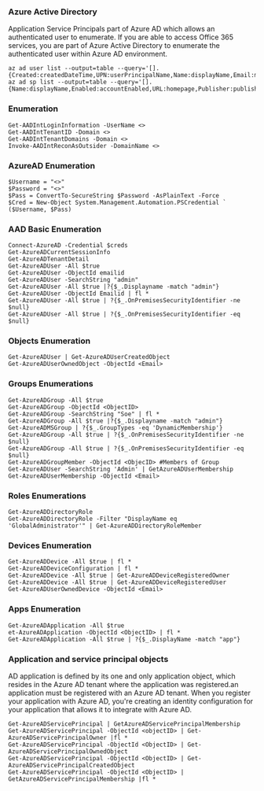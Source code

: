 ### Azure Active Directory
Application Service Principals part of Azure AD which allows an authenticated user to enumerate. If you are able to access Office 365 services, you are part of Azure Active Directory to enumerate the authenticated user within Azure AD environment. 

```
az ad user list --output=table --query='[].{Created:createdDateTime,UPN:userPrincipalName,Name:displayName,Email:mail,UserId:mailNickname,Enabled:accountEnabled}'
az ad sp list --output=table --query='[].{Name:displayName,Enabled:accountEnabled,URL:homepage,Publisher:publisherName,MetadataURL:samlMetadataUrl}'
```

### Enumeration
```
Get-AADIntLoginInformation -UserName <>
Get-AADIntTenantID -Domain <>
Get-AADIntTenantDomains -Domain <>
Invoke-AADIntReconAsOutsider -DomainName <>
```
### AzureAD Enumeration


```
$Username = "<>"
$Password = "<>"
$Pass = ConvertTo-SecureString $Password -AsPlainText -Force
$Cred = New-Object System.Management.Automation.PSCredential `
($Username, $Pass)
```
### AAD Basic Enumeration
```
Connect-AzureAD -Credential $creds
Get-AzureADCurrentSessionInfo
Get-AzureADTenantDetail
Get-AzureADUser -All $true
Get-AzureADUser -ObjectId emailid
Get-AzureADUser -SearchString "admin"
Get-AzureADUser -All $true |?{$_.Displayname -match "admin"}
Get-AzureADUser -ObjectId Emailid | fl *
Get-AzureADUser -All $true | ?{$_.OnPremisesSecurityIdentifier -ne $null}
Get-AzureADUser -All $true | ?{$_.OnPremisesSecurityIdentifier -eq $null}

```
### Objects Enumeration
```
Get-AzureADUser | Get-AzureADUserCreatedObject
Get-AzureADUserOwnedObject -ObjectId <Email>
```
### Groups Enumerations
```
Get-AzureADGroup -All $true
Get-AzureADGroup -ObjectId <ObjectID>
Get-AzureADGroup -SearchString "Soe" | fl *
Get-AzureADGroup -All $true |?{$_.Displayname -match "admin"}
Get-AzureADMSGroup | ?{$_.GroupTypes -eq 'DynamicMembership'}
Get-AzureADGroup -All $true | ?{$_.OnPremisesSecurityIdentifier -ne $null}
Get-AzureADGroup -All $true | ?{$_.OnPremisesSecurityIdentifier -eq $null}
Get-AzureADGroupMember -ObjectId <ObjecID> #Members of Group
Get-AzureADUser -SearchString 'Admin' | GetAzureADUserMembership
Get-AzureADUserMembership -ObjectId <Email>
```
### Roles Enumerations
```
Get-AzureADDirectoryRole
Get-AzureADDirectoryRole -Filter "DisplayName eq 'GlobalAdministrator'" | Get-AzureADDirectoryRoleMember
```
### Devices Enumeration
```
Get-AzureADDevice -All $true | fl *
Get-AzureADDeviceConfiguration | fl *
Get-AzureADDevice -All $true | Get-AzureADDeviceRegisteredOwner
Get-AzureADDevice -All $true | Get-AzureADDeviceRegisteredUser
Get-AzureADUserOwnedDevice -ObjectId <Email>
```
### Apps Enumeration
```
Get-AzureADApplication -All $true
et-AzureADApplication -ObjectId <ObjectID> | fl *
Get-AzureADApplication -All $true | ?{$_.DisplayName -match "app"}

```
### Application and service principal objects 
AD application is defined by its one and only application object, which resides in the Azure AD tenant where the application was registered.an application must be registered with an Azure AD tenant. When you register your application with Azure AD, you're creating an identity configuration for your application that allows it to integrate with Azure AD.
```
Get-AzureADServicePrincipal | GetAzureADServicePrincipalMembership
Get-AzureADServicePrincipal -ObjectId <objectID> | Get-AzureADServicePrincipalOwner |fl *
Get-AzureADServicePrincipal -ObjectId <ObjectID> | Get-AzureADServicePrincipalOwnedObject
Get-AzureADServicePrincipal -ObjectId <ObjectID> | Get-AzureADServicePrincipalCreatedObject
Get-AzureADServicePrincipal -ObjectId <ObjectID> | GetAzureADServicePrincipalMembership |fl *
```
